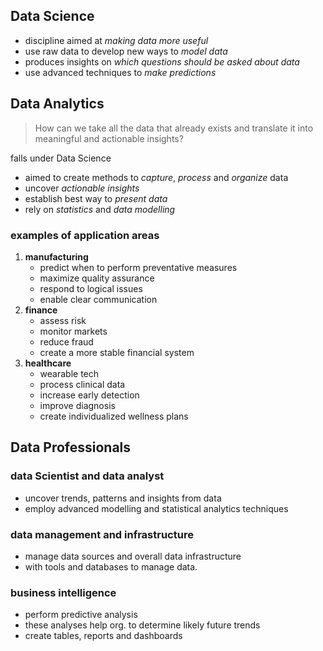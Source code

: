 ## Data Science
- discipline aimed at *making data more useful*
- use raw data to develop new ways to *model data*
- produces insights on *which questions should be asked about data*
- use advanced techniques to *make predictions*

## Data Analytics
>How can we take all the data that already exists and translate it into meaningful and actionable insights?

falls under Data Science

- aimed to create methods to *capture*, *process* and *organize* data
- uncover *actionable insights*
- establish best way to *present data*
- rely on *statistics* and *data modelling*

### examples of application areas
1. **manufacturing**
	- predict when to perform preventative measures
	- maximize quality assurance
	- respond to logical issues
	- enable clear communication
2. **finance**
	- assess risk
	- monitor markets
	- reduce fraud
	- create a more stable financial system
3. **healthcare**
	- wearable tech
	- process clinical data
	- increase early detection
	- improve diagnosis
	- create individualized wellness plans

## Data Professionals
### data Scientist and data analyst
- uncover trends, patterns and insights from data
- employ advanced modelling and statistical analytics techniques

### data management and infrastructure
- manage data sources and overall data infrastructure
- with tools and databases to manage data.

### business intelligence
- perform predictive analysis
- these analyses help org. to determine likely future trends
- create tables, reports and dashboards